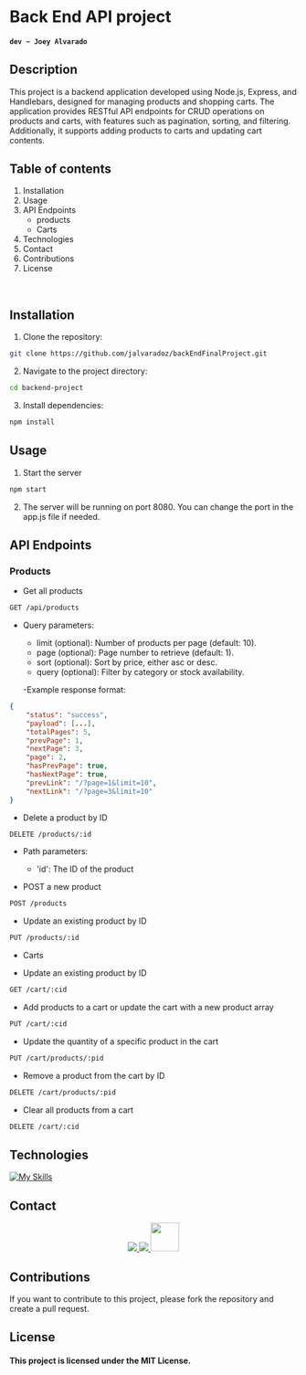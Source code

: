 # Back End API project

#### `dev ~ Joey Alvarado`

## Description

This project is a backend application developed using Node.js, Express, and Handlebars, designed for managing products and shopping carts. The application provides RESTful API endpoints for CRUD operations on products and carts, with features such as pagination, sorting, and filtering. Additionally, it supports adding products to carts and updating cart contents.

## Table of contents

1. Installation
2. Usage
3. API Endpoints
   - products
   - Carts
4. Technologies
5. Contact
6. Contributions
7. License

<br>

## Installation

1. Clone the repository:

```bash
git clone https://github.com/jalvaradoz/backEndFinalProject.git
```

2. Navigate to the project directory:

```bash
cd backend-project
```

3. Install dependencies:

```bash
npm install
```

## Usage

1. Start the server

```bash
npm start
```

2. The server will be running on port 8080. You can change the port in the app.js file if needed.

## API Endpoints

### Products

- Get all products

```bash
GET /api/products
```

- Query parameters:

  - limit (optional): Number of products per page (default: 10).
  - page (optional): Page number to retrieve (default: 1).
  - sort (optional): Sort by price, either asc or desc.
  - query (optional): Filter by category or stock availability.

  -Example response format:

```json
{
    "status": "success",
    "payload": [...],
    "totalPages": 5,
    "prevPage": 1,
    "nextPage": 3,
    "page": 2,
    "hasPrevPage": true,
    "hasNextPage": true,
    "prevLink": "/?page=1&limit=10",
    "nextLink": "/?page=3&limit=10"
}
```

- Delete a product by ID

```bash
DELETE /products/:id
```

- Path parameters:

  - 'id': The ID of the product

- POST a new product

```bash
POST /products
```

- Update an existing product by ID

```bash
PUT /products/:id
```

- Carts

* Update an existing product by ID

```bash
GET /cart/:cid
```

- Add products to a cart or update the cart with a new product array

```bash
PUT /cart/:cid
```

- Update the quantity of a specific product in the cart

```bash
PUT /cart/products/:pid
```

- Remove a product from the cart by ID

```bash
DELETE /cart/products/:pid
```

- Clear all products from a cart

```bash
DELETE /cart/:cid
```

## Technologies

[![My Skills](https://skillicons.dev/icons?i=nodejs,express,js,vscode,postman,mongo&theme=dark)](https://skillicons.dev)

## Contact

<p align="center">
  <a href="https://github.com/jalvaradoz">
    <img src="https://skillicons.dev/icons?i=github" />
  </a>
  <a href="https://www.linkedin.com/in/joey-alvarado-741a36180/">
    <img src="https://skillicons.dev/icons?i=linkedin" />
  </a>
  <a href="https://joeyalvarado.netlify.app/">
    <img src="https://joeyalvarado.netlify.app/Assets/Img/joeyContact.png" width='50px'/>
  </a>
</p>

## Contributions

If you want to contribute to this project, please fork the repository and create a pull request.

## License

#### This project is licensed under the MIT License.
